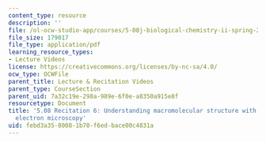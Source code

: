 ```yaml
---
content_type: resource
description: ''
file: /ol-ocw-studio-app/courses/5-08j-biological-chemistry-ii-spring-2016/febd3a3580081b70f6edbace00c4831a_MIT5_08jS16r6_handout.pdf
file_size: 179017
file_type: application/pdf
learning_resource_types:
- Lecture Videos
license: https://creativecommons.org/licenses/by-nc-sa/4.0/
ocw_type: OCWFile
parent_title: Lecture & Recitation Videos
parent_type: CourseSection
parent_uid: 7a32c19e-298a-989e-6f0e-a8350a915e8f
resourcetype: Document
title: '5.08 Recitation 6: Understanding macromolecular structure with transmission
  electron microscopy'
uid: febd3a35-8008-1b70-f6ed-bace00c4831a
---
```

